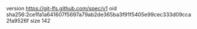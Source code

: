 version https://git-lfs.github.com/spec/v1
oid sha256:2ce1fa1a641607f5697a79ab2de365ba3f91f5405e99cec333d09cca2fa9526f
size 142
